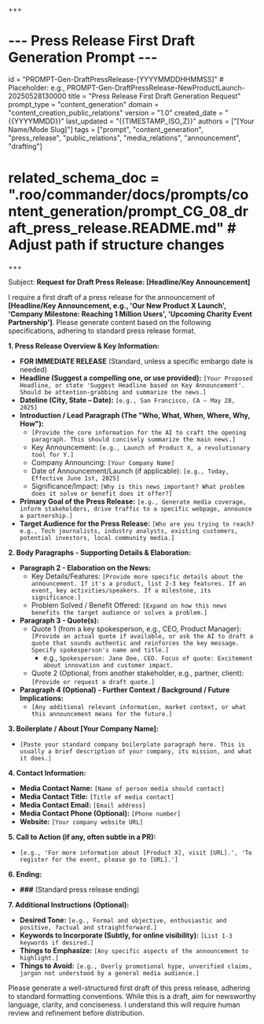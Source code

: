 +++
# --- Press Release First Draft Generation Prompt ---
id = "PROMPT-Gen-DraftPressRelease-[YYYYMMDDHHMMSS]" # Placeholder: e.g., PROMPT-Gen-DraftPressRelease-NewProductLaunch-20250528130000
title = "Press Release First Draft Generation Request"
prompt_type = "content_generation"
domain = "content_creation_public_relations"
version = "1.0"
created_date = "{{YYYYMMDD}}"
last_updated = "{{TIMESTAMP_ISO_Z}}"
authors = ["[Your Name/Mode Slug]"]
tags = ["prompt", "content_generation", "press_release", "public_relations", "media_relations", "announcement", "drafting"]
# related_schema_doc = ".roo/commander/docs/prompts/content_generation/prompt_CG_08_draft_press_release.README.md" # Adjust path if structure changes
+++

Subject: **Request for Draft Press Release: [Headline/Key Announcement]**

I require a first draft of a press release for the announcement of **[Headline/Key Announcement, e.g., 'Our New Product X Launch', 'Company Milestone: Reaching 1 Million Users', 'Upcoming Charity Event Partnership']**. Please generate content based on the following specifications, adhering to standard press release format.

**1. Press Release Overview & Key Information:**

*   **FOR IMMEDIATE RELEASE** (Standard, unless a specific embargo date is needed)
*   **Headline (Suggest a compelling one, or use provided):** `[Your Proposed Headline, or state 'Suggest Headline based on Key Announcement'. Should be attention-grabbing and summarize the news.]`
*   **Dateline (City, State – Date):** `[e.g., San Francisco, CA – May 28, 2025]`
*   **Introduction / Lead Paragraph (The "Who, What, When, Where, Why, How"):**
    *   `[Provide the core information for the AI to craft the opening paragraph. This should concisely summarize the main news.]`
    *   Key Announcement: `[e.g., Launch of Product X, a revolutionary tool for Y.]`
    *   Company Announcing: `[Your Company Name]`
    *   Date of Announcement/Launch (if applicable): `[e.g., Today, Effective June 1st, 2025]`
    *   Significance/Impact: `[Why is this news important? What problem does it solve or benefit does it offer?]`
*   **Primary Goal of the Press Release:** `[e.g., Generate media coverage, inform stakeholders, drive traffic to a specific webpage, announce a partnership.]`
*   **Target Audience for the Press Release:** `[Who are you trying to reach? e.g., Tech journalists, industry analysts, existing customers, potential investors, local community media.]`

**2. Body Paragraphs - Supporting Details & Elaboration:**

*   **Paragraph 2 - Elaboration on the News:**
    *   Key Details/Features: `[Provide more specific details about the announcement. If it's a product, list 2-3 key features. If an event, key activities/speakers. If a milestone, its significance.]`
    *   Problem Solved / Benefit Offered: `[Expand on how this news benefits the target audience or solves a problem.]`
*   **Paragraph 3 - Quote(s):**
    *   Quote 1 (from a key spokesperson, e.g., CEO, Product Manager): `[Provide an actual quote if available, or ask the AI to draft a quote that sounds authentic and reinforces the key message. Specify spokesperson's name and title.]`
        *   e.g., `Spokesperson: Jane Doe, CEO. Focus of quote: Excitement about innovation and customer impact.`
    *   Quote 2 (Optional, from another stakeholder, e.g., partner, client): `[Provide or request a draft quote.]`
*   **Paragraph 4 (Optional) - Further Context / Background / Future Implications:**
    *   `[Any additional relevant information, market context, or what this announcement means for the future.]`

**3. Boilerplate / About [Your Company Name]:**

*   `[Paste your standard company boilerplate paragraph here. This is usually a brief description of your company, its mission, and what it does.]`

**4. Contact Information:**

*   **Media Contact Name:** `[Name of person media should contact]`
*   **Media Contact Title:** `[Title of media contact]`
*   **Media Contact Email:** `[Email address]`
*   **Media Contact Phone (Optional):** `[Phone number]`
*   **Website:** `[Your company website URL]`

**5. Call to Action (if any, often subtle in a PR):**

*   `[e.g., 'For more information about [Product X], visit [URL].', 'To register for the event, please go to [URL].']`

**6. Ending:**

*   **###** (Standard press release ending)

**7. Additional Instructions (Optional):**

*   **Desired Tone:** `[e.g., Formal and objective, enthusiastic and positive, factual and straightforward.]`
*   **Keywords to Incorporate (Subtly, for online visibility):** `[List 1-3 keywords if desired.]`
*   **Things to Emphasize:** `[Any specific aspects of the announcement to highlight.]`
*   **Things to Avoid:** `[e.g., Overly promotional hype, unverified claims, jargon not understood by a general media audience.]`

Please generate a well-structured first draft of this press release, adhering to standard formatting conventions. While this is a draft, aim for newsworthy language, clarity, and conciseness. I understand this will require human review and refinement before distribution.
